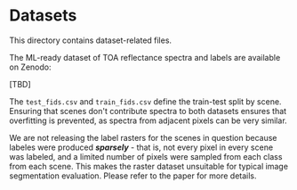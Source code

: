 # Datasets

This directory contains dataset-related files.

The ML-ready dataset of TOA reflectance spectra and labels are available on Zenodo:

[TBD]

The `test_fids.csv` and `train_fids.csv` define the train-test split by scene. Ensuring that scenes don't contribute spectra to both datasets ensures that overfitting is prevented, as spectra from adjacent pixels can be very similar.

We are not releasing the label rasters for the scenes in question because labeles were produced ***sparsely*** - that is, not every pixel in every scene was labeled, and a limited number of pixels were sampled from each class from each scene. This makes the raster dataset unsuitable for typical image segmentation evaluation. Please refer to the paper for more details.